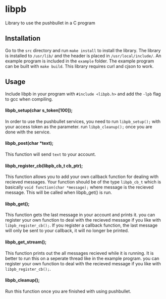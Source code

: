# libpb
Library to use the pushbullet in a C program

## Installation
Go to the `src` directory and run `make install` to install the library.
The library is installed to `/usr/lib/` and the header is placed in `/usr/local/include/`. An example program is included in the `example` folder. The example program can be built with `make build`.
This library requires curl and cjson to work.

## Usage
Include libpb in your program with `#include <libpb.h>` and add the `-lpb` flag to gcc when compiling.

#### libpb_setup(char s_token[100]);
In order to use the pushbullet services, you need to run `libpb_setup();` with your access token as the parameter. run `libpb_cleanup();` once you are done with the service.

#### libpb_post(char \*text);
This function will send `text` to your account.

#### libpb_register_cb(libpb_cb_t cb_ptr);
This function allows you to add your own callback function for dealing with recieved messages. Your function should be of the type `libpb_cb_t` which is basically `void function(char *message);` where message is the recieved message.
This will be called when libpb_get() is run.

#### libpb_get();
This function gets the last message in your account and prints it. you can register your own function to deal with the recieved message if you like with `libpb_register_cb();`. If you register a callback function, the last message will only be sent to your callback, it will no longer be printed.

#### libpb_get_stream();
This function prints out the all messages recieved while it is running. It is better to run this on a seperate thread like in the example program. you can register your own function to deal with the recieved message if you like with `libpb_register_cb();`.

#### libpb_cleanup();
Run this function once you are finished with using pushbullet.